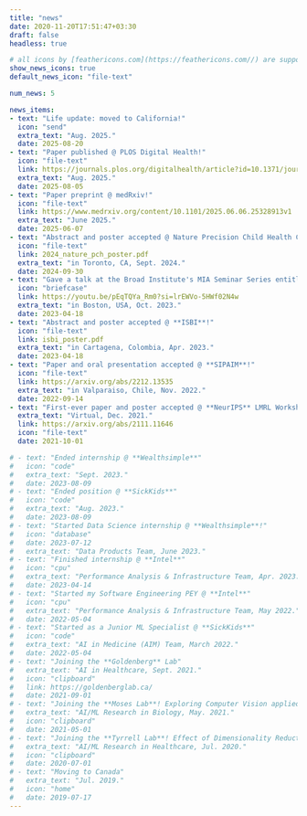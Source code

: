 ```yaml
---
title: "news"
date: 2020-11-20T17:51:47+03:30
draft: false
headless: true

# all icons by [feathericons.com](https://feathericons.com//) are supported
show_news_icons: true
default_news_icon: "file-text"

num_news: 5

news_items:
- text: "Life update: moved to California!"
  icon: "send"
  extra_text: "Aug. 2025."
  date: 2025-08-20
- text: "Paper published @ PLOS Digital Health!"
  icon: "file-text"
  link: https://journals.plos.org/digitalhealth/article?id=10.1371/journal.pdig.0000939
  extra_text: "Aug. 2025."
  date: 2025-08-05
- text: "Paper preprint @ medRxiv!"
  icon: "file-text"
  link: https://www.medrxiv.org/content/10.1101/2025.06.06.25328913v1
  extra_text: "June 2025."
  date: 2025-06-07
- text: "Abstract and poster accepted @ Nature Precision Child Health Conference!"
  icon: "file-text"
  link: 2024_nature_pch_poster.pdf
  extra_text: "in Toronto, CA, Sept. 2024."
  date: 2024-09-30
- text: "Gave a talk at the Broad Institute's MIA Seminar Series entitled 'Towards Meaningful Pretraining Data'!"
  icon: "briefcase"
  link: https://youtu.be/pEqTQYa_Rm0?si=lrEWVo-5HWf02N4w
  extra_text: "in Boston, USA, Oct. 2023."
  date: 2023-04-18
- text: "Abstract and poster accepted @ **ISBI**!"
  icon: "file-text"
  link: isbi_poster.pdf
  extra_text: "in Cartagena, Colombia, Apr. 2023."
  date: 2023-04-18
- text: "Paper and oral presentation accepted @ **SIPAIM**!"
  icon: "file-text"
  link: https://arxiv.org/abs/2212.13535
  extra_text: "in Valparaiso, Chile, Nov. 2022."
  date: 2022-09-14
- text: "First-ever paper and poster accepted @ **NeurIPS** LMRL Workshop!"
  extra_text: "Virtual, Dec. 2021."
  link: https://arxiv.org/abs/2111.11646
  icon: "file-text"
  date: 2021-10-01

# - text: "Ended internship @ **Wealthsimple**"
#   icon: "code"
#   extra_text: "Sept. 2023."
#   date: 2023-08-09
# - text: "Ended position @ **SickKids**"
#   icon: "code"
#   extra_text: "Aug. 2023."
#   date: 2023-08-09
# - text: "Started Data Science internship @ **Wealthsimple**!"
#   icon: "database"
#   date: 2023-07-12
#   extra_text: "Data Products Team, June 2023."
# - text: "Finished internship @ **Intel**"
#   icon: "cpu"
#   extra_text: "Performance Analysis & Infrastructure Team, Apr. 2023."
#   date: 2023-04-14
# - text: "Started my Software Engineering PEY @ **Intel**"
#   icon: "cpu"
#   extra_text: "Performance Analysis & Infrastructure Team, May 2022."
#   date: 2022-05-04
# - text: "Started as a Junior ML Specialist @ **SickKids**"
#   icon: "code"
#   extra_text: "AI in Medicine (AIM) Team, March 2022."
#   date: 2022-05-04
# - text: "Joining the **Goldenberg** Lab"
#   extra_text: "AI in Healthcare, Sept. 2021."
#   icon: "clipboard"
#   link: https://goldenberglab.ca/
#   date: 2021-09-01
# - text: "Joining the **Moses Lab**! Exploring Computer Vision applied to Microscopy Images"
#   extra_text: "AI/ML Research in Biology, May. 2021."
#   icon: "clipboard"
#   date: 2021-05-01
# - text: "Joining the **Tyrrell Lab**! Effect of Dimensionality Reduction on Clustering"
#   extra_text: "AI/ML Research in Healthcare, Jul. 2020."
#   icon: "clipboard"
#   date: 2020-07-01
# - text: "Moving to Canada"
#   extra_text: "Jul. 2019."
#   icon: "home"
#   date: 2019-07-17
---
```

